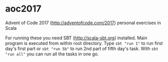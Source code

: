 # aoc2017
Advent of Code 2017 (http://adventofcode.com/2017) personal exercises in Scala


For running these you need SBT (http://scala-sbt.org) installed. 
Main program is executed from within root directory. Type
`sbt "run 1"` to run first day's first part or `sbt "run 5b"` to run 2nd part of fifth day's task.
With `sbt "run all"` you can run all the tasks in one go.
